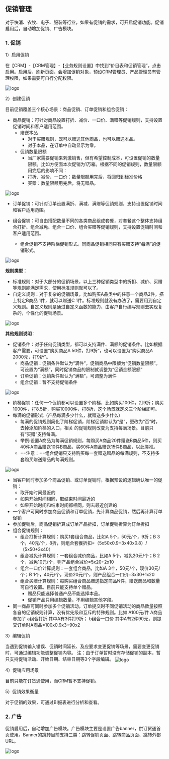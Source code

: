 ## 促销管理

对于快消、农牧、电子、服装等行业，如果有促销的需求，可开启促销功能。促销启用后，自动增加促销、广告模块。

### 1. 促销

1）启用促销

在【CRM】-【CRM管理】-【业务规则设置】中找到“价目表和促销管理”，点击启用。启用后，刷新页面，会增加促销对象，预设CRM管理员、产品管理员有管理权限，如果需要可自行分配权限。

 <img src="image/促销列表.png"  alt="logo" align=center /> <br/>
	 
2）创建促销

目前促销覆盖三个核心场景：商品促销、订单促销和组合促销：
 
- 商品促销：可针对商品设置打折、减价、一口价、满赠等促销规则，支持设置促销时间和客户适用范围。
    - 赠送本品
        - 对于买赠规则，既可以赠送其他商品，也可以赠送本品。
        - 对于本品，在订单中自动显示为零。
    - 促销数量限额
        - 当厂家需要促销来刺激销售，但有希望控制成本，可设置促销的数量限额。比如方便面本次促销为1万箱。根据不同的促销规则，数量限额用完后的影响不同：
        - 打折、减价、一口价：数量限额用完后，将回归到标准价格
        - 买赠：数量限额用完后，将无赠品。

 <img src="image/商品促销.png"  alt="logo" align=center /> <br/>

- 订单促销：可针对订单设置满折、满减、满赠等促销规则，支持设置促销时间和客户适用范围。

- 组合促销：可自由搭配数量不同的各类商品组成套餐，对套餐这个整体支持组合打折、组合减免、组合一口价、组合买赠等促销规则，支持设置促销时间和客户适用范围。
    - 组合促销不支持阶梯促销形式。同商品促销相同只有买赠支持“每满”的促销形式。

 <img src="image/组合促销灰阶梯.png"  alt="logo" align=center /> <br/>
   

**规则类型**：
- 标准规则：对于大部分的促销场景，以上三种促销类型中的折扣、减价、买赠等规则能满足需求，使用标准规则就可以了。
- 自定义规则：对于复杂的促销场景，比如购买A品类中的任意一个商品2件，搭上特定B商品 1件，就可以赠送C 1件。标准规则就没有办法了，需要用到自定义规则。自定义规则是通过自定义函数的能力，由客户自行编写规则去实现复杂的，个性化的促销场景。 

 <img src="image/促销-自定义规则.png"  alt="logo" align=center /> <br/>

**其他规则说明**：
- 促销条件：对于任何促销类型，都可以支持满件、满额的促销条件。比如根据客户需要，可设置“购买商品A 50件，打9折”，也可以设置为“购买商品A 2000元，打9折”。
  - 商品促销：促销条件默认为“满件”，促销商品中限额为“促销数量限额”。可设置为“满额”，同时促销商品的限制就调整为“促销金额限额”
  - 订单促销：促销条件默认为“满额”，可调整为满件
  - 组合促销：暂不支持促销条件

 <img src="image/促销-促销条件.png"  alt="logo" align=center /> <br/>

- 阶梯促销：任何一个促销都可以设置多个阶梯，比如购买100件，打9折；购买1000件，打8.5折，购买10000件，打8折，这个场景就定义三个阶梯即可。
- 每满的促销形式（产品每满多少什么，就赠送多少什么）
    - 每满的促销规则简化了阶梯促销，阶梯促销默认为“是”，更改为“否”时，去掉添加阶梯的入口，相关 的促销规则改变为支持每满场景。目前只有“买赠”支持每满。
    - 举例:设置A商品为每满促销规则，每购买A商品20件赠送B商品5件，则买40件A商品赠送10件B商品，买60件A商品赠送15件B商品，以此类推。
    - ==注意：==组合促销只支持购买每一套赠送赠品的每满规则，不支持多套购买赠送赠品的每满规则。

<img src="image/组合买赠每满.png"  alt="logo" align=center /> <br/>

- 当客户同时参加多个商品促销、或订单促销时，根据预设的逻辑确认唯一的促销：
    - 取开始时间最近的
    - 如果开始时间相同，取结束时间最近的
    - 如果开始时间和结束时间都相同，则去最近创建的
- 一个客户可同时参加商品促销和订单促销，先计算商品促销，然后再计算订单促销
- 参加促销后，商品促销折算成订单产品折扣，订单促销折算为订单折扣
- 组合促销规则：
    - 组合打折计算规则：购买1套组合商品，比如A 5个，50元/个，9折；B 3个，40元/个，8折，则组合套餐折扣=（5x50x0.9+3x40x0.8）/（5x50+3x40）
    - 组合减免计算规则：一套组合减价商品，比如A 5个，减免20元/个；B 2个，减免10元/个，则产品组合减价=5x20+2x10
    - 组合一口价计算规则：一套组合商品，比如A 3个，50元/个，现价30元/个；B 1个，40元/个，现价20元/个，则产品组合一口价=3x30+1x20
    - 组合买赠计算规则：每购买组合商品赠送指定商品N件，赠送商品和数量可自行设置。目前只能支持单个赠品。
      - 赠品只能选择普通产品不能选择本品。
      - 促销产品只用编辑数量，不用编辑其他字段。
- 同一商品可同时参加多个促销活动，订单提交时不同促销活动的商品数量按照各自的促销规则计算，没有优先级和互斥的特殊规则。比如 A100元/件 A商品参加了 a组合打折 其中A有3件打9折； b组合一口价 其中A有2件90元，则提交订单时A商品=100x0.9x3+90x2


3）编辑促销

当遇到促销输入错误、促销时间延长、及应要求变更促销等场景，需要变更促销时，可通过编辑功能调整促销内容。
注：由于订单暂时没有存储促销的副本，暂只支持促销活动、开始日期、结束日期等3个字段编辑。
 <img src="image/编辑促销.png"  alt="logo" align=center /> <br/>


4）促销应用场景

目前只能在订货通使用，而CRM暂不支持促销。


5）促销效果衡量

对于促销的效果，可通过BI报表进行分析和查看。


### 2. 广告
促销启用后，自动增加广告模块。广告模块主要是设置广告banner，供订货通首页使用。Banner的跳转目前支持三类：跳转促销页面、跳转商品页面、跳转外部URL。

 <img src="image/新建广告.png"  alt="logo" align=center /> <br/>


